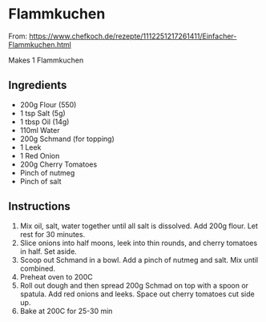 # Flammkuchen
From: https://www.chefkoch.de/rezepte/1112251217261411/Einfacher-Flammkuchen.html

Makes 1 Flammkuchen

## Ingredients
* 200g Flour (550)
* 1 tsp Salt (5g)
* 1 tbsp Oil (14g)
* 110ml Water
* 200g Schmand (for topping)
* 1 Leek
* 1 Red Onion
* 200g Cherry Tomatoes
* Pinch of nutmeg
* Pinch of salt


## Instructions
1. Mix oil, salt, water together until all salt is dissolved. Add 200g flour. Let rest for 30 minutes.
2. Slice onions into half moons, leek into thin rounds, and cherry tomatoes in half. Set aside.
3. Scoop out Schmand in a bowl. Add a pinch of nutmeg and salt. Mix until combined.
4. Preheat oven to 200C
5. Roll out dough and then spread 200g Schmad on top with a spoon or spatula. Add red onions and leeks. Space out cherry tomatoes cut side up.
6. Bake at 200C for 25-30 min